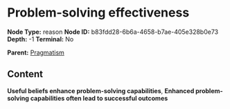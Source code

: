 # Problem-solving effectiveness

**Node Type:** reason
**Node ID:** b83fdd28-6b6a-4658-b7ae-405e328b0e73
**Depth:** -1
**Terminal:** No

**Parent:** [Pragmatism](pragmatism.md)

## Content

**Useful beliefs enhance problem-solving capabilities**, **Enhanced problem-solving capabilities often lead to successful outcomes**
